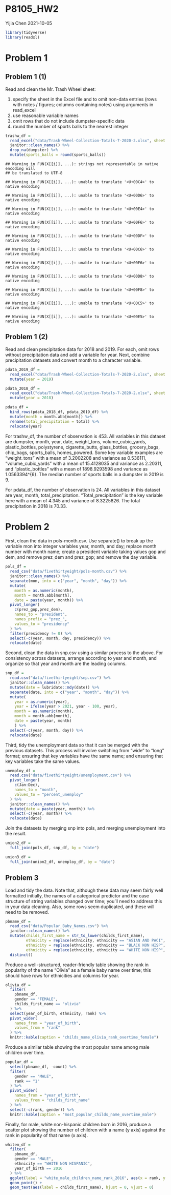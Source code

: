 P8105\_HW2
================
Yijia Chen
2021-10-05

``` r
library(tidyverse)
library(readxl)
```

# Problem 1

## Problem 1 (1)

Read and clean the Mr. Trash Wheel sheet:

1.  specify the sheet in the Excel file and to omit non-data entries
    (rows with notes / figures; columns containing notes) using
    arguments in read\_excel
2.  use reasonable variable names
3.  omit rows that do not include dumpster-specific data
4.  round the number of sports balls to the nearest integer

``` r
trashw_df = 
  read_excel("data/Trash-Wheel-Collection-Totals-7-2020-2.xlsx", sheet = "Mr. Trash Wheel", range = "A2:N534") %>%
  janitor::clean_names() %>% 
  drop_na(dumpster) %>% 
  mutate(sports_balls = round(sports_balls))
```

    ## Warning in FUN(X[[i]], ...): strings not representable in native encoding will
    ## be translated to UTF-8

    ## Warning in FUN(X[[i]], ...): unable to translate '<U+00C4>' to native encoding

    ## Warning in FUN(X[[i]], ...): unable to translate '<U+00D6>' to native encoding

    ## Warning in FUN(X[[i]], ...): unable to translate '<U+00E4>' to native encoding

    ## Warning in FUN(X[[i]], ...): unable to translate '<U+00F6>' to native encoding

    ## Warning in FUN(X[[i]], ...): unable to translate '<U+00DF>' to native encoding

    ## Warning in FUN(X[[i]], ...): unable to translate '<U+00C6>' to native encoding

    ## Warning in FUN(X[[i]], ...): unable to translate '<U+00E6>' to native encoding

    ## Warning in FUN(X[[i]], ...): unable to translate '<U+00D8>' to native encoding

    ## Warning in FUN(X[[i]], ...): unable to translate '<U+00F8>' to native encoding

    ## Warning in FUN(X[[i]], ...): unable to translate '<U+00C5>' to native encoding

    ## Warning in FUN(X[[i]], ...): unable to translate '<U+00E5>' to native encoding

## Problem 1 (2)

Read and clean precipitation data for 2018 and 2019. For each, omit rows
without precipitation data and add a variable for year. Next, combine
precipitation datasets and convert month to a character variable.

``` r
pdata_2019_df = 
  read_excel("data/Trash-Wheel-Collection-Totals-7-2020-2.xlsx", sheet = "2019 Precipitation", range = "A2:B14") %>%   janitor::clean_names() %>% 
  mutate(year = 2019)

pdata_2018_df = 
  read_excel("data/Trash-Wheel-Collection-Totals-7-2020-2.xlsx", sheet = "2018 Precipitation", range = "A2:B14") %>%   janitor::clean_names() %>% 
  mutate(year = 2018)

pdata_df = 
  bind_rows(pdata_2018_df, pdata_2019_df) %>% 
  mutate(month = month.abb[month]) %>% 
  rename(total_precipitation = total) %>% 
  relocate(year)
```

For trashw\_df, the number of observation is 453. All variables in this
dataset are dumpster, month, year, date, weight\_tons,
volume\_cubic\_yards, plastic\_bottles, polystyrene, cigarette\_butts,
glass\_bottles, grocery\_bags, chip\_bags, sports\_balls,
homes\_powered. Some key variable examples are “weight\_tons” with a
mean of 3.2002208 and variance as 0.536111, “volume\_cubic\_yards” with
a mean of 15.4128035 and variance as 2.20311, and “plastic\_bottles”
with a mean of 1898.9293598 and variance as 1.0563394^{6}. The median
number of sports balls in a dumpster in 2019 is 9.

For pdata\_df, the number of observation is 24. All variables in this
dataset are year, month, total\_precipitation. “Total\_precipitation” is
the key variable here with a mean of 4.345 and variance of 8.3225826.
The total precipitation in 2018 is 70.33.

# Problem 2

First, clean the data in pols-month.csv. Use separate() to break up the
variable mon into integer variables year, month, and day; replace month
number with month name; create a president variable taking values gop
and dem, and remove prez\_dem and prez\_gop; and remove the day
variable.

``` r
pols_df = 
  read_csv("data/fivethirtyeight/pols-month.csv") %>% 
  janitor::clean_names() %>% 
  separate(mon, into = c("year", "month", "day")) %>% 
  mutate(
    month = as.numeric(month),
    month = month.abb[month],
    date = paste(year, month)) %>% 
  pivot_longer(
    c(prez_gop,prez_dem),
    names_to = "president",
    names_prefix = "prez_",
    values_to = "presidency"
  ) %>% 
  filter(presidency != 0) %>% 
  select(-c(year, month, day, presidency)) %>% 
  relocate(date)
```

Second, clean the data in snp.csv using a similar process to the above.
For consistency across datasets, arrange according to year and month,
and organize so that year and month are the leading columns.

``` r
snp_df = 
  read.csv("data/fivethirtyeight/snp.csv") %>% 
  janitor::clean_names() %>% 
  mutate(date = lubridate::mdy(date)) %>% 
  separate(date, into = c("year", "month", "day")) %>% 
  mutate(
    year = as.numeric(year),
    year = ifelse(year > 2021, year - 100, year),
    month = as.numeric(month),
    month = month.abb[month],
    date = paste(year, month)
    ) %>% 
  select(-c(year, month, day)) %>% 
  relocate(date)
```

Third, tidy the unemployment data so that it can be merged with the
previous datasets. This process will involve switching from “wide” to
“long” format; ensuring that key variables have the same name; and
ensuring that key variables take the same values.

``` r
unemploy_df = 
  read.csv("data/fivethirtyeight/unemployment.csv") %>% 
  pivot_longer(
    c(Jan:Dec),
    names_to = "month",
    values_to = "percent_unemploy"
  ) %>% 
  janitor::clean_names() %>% 
  mutate(date = paste(year, month)) %>% 
  select(-c(year, month)) %>% 
  relocate(date)
```

Join the datasets by merging snp into pols, and merging unemployment
into the result.

``` r
union2_df = 
  full_join(pols_df, snp_df, by = "date")

union3_df = 
  full_join(union2_df, unemploy_df, by = "date")
```

## Problem 3

Load and tidy the data. Note that, although these data may seem fairly
well formatted initially, the names of a categorical predictor and the
case structure of string variables changed over time; you’ll need to
address this in your data cleaning. Also, some rows seem duplicated, and
these will need to be removed.

``` r
pbname_df = 
  read_csv("data/Popular_Baby_Names.csv") %>% 
  janitor::clean_names() %>% 
  mutate(childs_first_name = str_to_lower(childs_first_name),
         ethnicity = replace(ethnicity, ethnicity == "ASIAN AND PACI", "ASIAN AND PACIFIC ISLANDER"),
         ethnicity = replace(ethnicity, ethnicity == "BLACK NON HISP", "BLACK NON HISPANIC"),
         ethnicity = replace(ethnicity, ethnicity == "WHITE NON HISP", "WHITE NON HISPANIC")) %>% 
  distinct()
```

Produce a well-structured, reader-friendly table showing the rank in
popularity of the name “Olivia” as a female baby name over time; this
should have rows for ethnicities and columns for year.

``` r
olivia_df = 
  filter(
    pbname_df,
    gender == "FEMALE",
    childs_first_name == "olivia"
  ) %>% 
  select(year_of_birth, ethnicity, rank) %>% 
  pivot_wider(
    names_from = "year_of_birth", 
    values_from = "rank"
  ) %>% 
  knitr::kable(caption = "childs_name_olivia_rank_overtime_female")
```

Produce a similar table showing the most popular name among male
children over time.

``` r
popular_df = 
  select(pbname_df, -count) %>% 
  filter(
    gender == "MALE",
    rank == "1"
  ) %>% 
  pivot_wider(
    names_from = "year_of_birth",
    values_from = "childs_first_name"
  ) %>% 
  select(-c(rank, gender)) %>% 
  knitr::kable(caption = "most_popular_childs_name_overtime_male")
```

Finally, for male, white non-hispanic children born in 2016, produce a
scatter plot showing the number of children with a name (y axis) against
the rank in popularity of that name (x axis).

``` r
whitem_df = 
  filter(
    pbname_df,
    gender == "MALE",
    ethnicity == "WHITE NON HISPANIC",
    year_of_birth == 2016
  ) %>% 
  ggplot(label = "white_male_children_name_rank_2016", aes(x = rank, y = count)) + 
  geom_point() + 
  geom_text(aes(label = childs_first_name), hjust = 0, vjust = 0)
```
